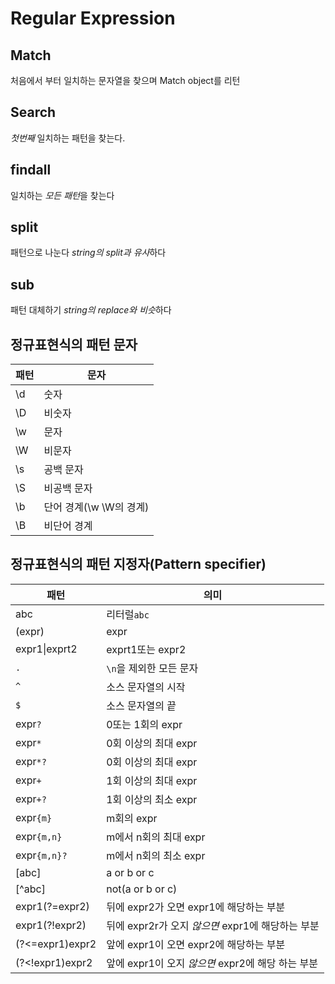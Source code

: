 # Regular Expression

## Match 
처음에서 부터 일치하는 문자열을 찾으며 Match object를 리턴

## Search 
*첫번째* 일치하는 패턴을 찾는다.

## findall 
일치하는 *모든 패턴*을 찾는다 

## split 
패턴으로 나눈다 
*string의 split과 유사*하다

## sub
패턴 대체하기
*string의 replace와 비슷*하다

## 정규표현식의 패턴 문자 

패턴 | 문자
---|---
\d|숫자
\D|비숫자
\w|문자
\W|비문자
\s|공백 문자
\S|비공백 문자
\b|단어 경계(\w \W의 경계)
\B|비단어 경계


## 정규표현식의 패턴 지정자(Pattern specifier)

패턴|의미
---|---
abc|리터럴```abc```
(expr)|expr
expr1\|exprt2|exprt1또는 expr2
```.```|```\n```을 제외한 모든 문자 
```^```|소스 문자열의 시작 
```$```|소스 문자열의 끝
expr```?```| 0또는 1회의  expr
expr```*```| 0회 이상의 최대 expr
expr```*?```|0회 이상의 최대 expr
expr```+```|1회 이상의 최대  expr
expr```+?```|1회 이상의 최소 expr
expr```{m}```|m회의 expr
expr```{m,n}```|m에서 n회의 최대 expr
expr```{m,n}?```|m에서 n회의 최소 expr
[abc]|a or b or c
[^abc]|not(a or b or c)
expr1(?=expr2)|뒤에 expr2가 오면 expr1에 해당하는 부분
expr1(?!expr2)|뒤에 expr2r가 오지 *않으면* expr1에 해당하는 부분
(?<=expr1)expr2|앞에 expr1이 오면 expr2에 해당하는 부분
(?<!expr1)expr2|앞에 expr1이 오지 *않으면* expr2에 해당 하는 부분


